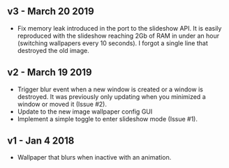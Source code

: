 ## v3 - March 20 2019

* Fix memory leak introduced in the port to the slideshow API. It is easily reproduced with the slideshow reaching 2Gb of RAM in under an hour (switching wallpapers every 10 seconds). I forgot a single line that destroyed the old image.

## v2 - March 19 2019

* Trigger blur event when a new window is created or a window is destroyed. It was previously only updating when you minimized a window or moved it (Issue #2).
* Update to the new image wallpaper config GUI
* Implement a simple toggle to enter slideshow mode (Issue #1).

## v1 - Jan 4 2018

* Wallpaper that blurs when inactive with an animation.
